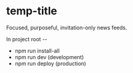 # temp-title

Focused, purposeful, invitation-only news feeds.

In project root --

- npm run install-all
- npm run dev (development)
- npm run deploy (production)
